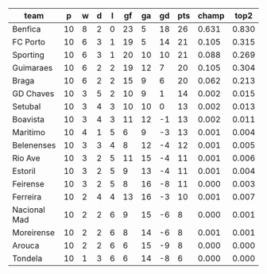 |     team     | p  | w | d | l | gf | ga | gd | pts | champ | top2  | top3  | top4  |  5-7  | bot4  | bot3  | bot2  |
|--------------|----|---|---|---|----|----|----|-----|-------|-------|-------|-------|-------|-------|-------|-------|
| Benfica      | 10 | 8 | 2 | 0 | 23 |  5 | 18 |  26 | 0.631 | 0.830 | 0.919 | 0.961 | 0.036 | 0.000 | 0.000 | 0.000|
| FC Porto     | 10 | 6 | 3 | 1 | 19 |  5 | 14 |  21 | 0.105 | 0.315 | 0.521 | 0.683 | 0.236 | 0.002 | 0.001 | 0.000|
| Sporting     | 10 | 6 | 3 | 1 | 20 | 10 | 10 |  21 | 0.088 | 0.269 | 0.460 | 0.639 | 0.265 | 0.003 | 0.001 | 0.000|
| Guimaraes    | 10 | 6 | 2 | 2 | 19 | 12 |  7 |  20 | 0.105 | 0.304 | 0.509 | 0.678 | 0.244 | 0.002 | 0.001 | 0.000|
| Braga        | 10 | 6 | 2 | 2 | 15 |  9 |  6 |  20 | 0.062 | 0.213 | 0.379 | 0.557 | 0.311 | 0.004 | 0.002 | 0.001|
| GD Chaves    | 10 | 3 | 5 | 2 | 10 |  9 |  1 |  14 | 0.002 | 0.015 | 0.042 | 0.089 | 0.270 | 0.109 | 0.070 | 0.036|
| Setubal      | 10 | 3 | 4 | 3 | 10 | 10 |  0 |  13 | 0.002 | 0.013 | 0.037 | 0.076 | 0.246 | 0.137 | 0.086 | 0.045|
| Boavista     | 10 | 3 | 4 | 3 | 11 | 12 | -1 |  13 | 0.002 | 0.011 | 0.029 | 0.068 | 0.224 | 0.155 | 0.103 | 0.060|
| Maritimo     | 10 | 4 | 1 | 5 |  6 |  9 | -3 |  13 | 0.001 | 0.004 | 0.014 | 0.033 | 0.158 | 0.240 | 0.166 | 0.099|
| Belenenses   | 10 | 3 | 3 | 4 |  8 | 12 | -4 |  12 | 0.001 | 0.005 | 0.017 | 0.045 | 0.177 | 0.211 | 0.142 | 0.081|
| Rio Ave      | 10 | 3 | 2 | 5 | 11 | 15 | -4 |  11 | 0.001 | 0.006 | 0.016 | 0.037 | 0.170 | 0.229 | 0.159 | 0.096|
| Estoril      | 10 | 3 | 2 | 5 |  9 | 13 | -4 |  11 | 0.001 | 0.004 | 0.013 | 0.031 | 0.155 | 0.259 | 0.180 | 0.108|
| Feirense     | 10 | 3 | 2 | 5 |  8 | 16 | -8 |  11 | 0.000 | 0.003 | 0.011 | 0.024 | 0.108 | 0.317 | 0.228 | 0.140|
| Ferreira     | 10 | 2 | 4 | 4 | 13 | 16 | -3 |  10 | 0.001 | 0.007 | 0.022 | 0.052 | 0.201 | 0.193 | 0.131 | 0.076|
| Nacional Mad | 10 | 2 | 2 | 6 |  9 | 15 | -6 |   8 | 0.000 | 0.001 | 0.005 | 0.014 | 0.080 | 0.413 | 0.316 | 0.213|
| Moreirense   | 10 | 2 | 2 | 6 |  8 | 14 | -6 |   8 | 0.001 | 0.001 | 0.004 | 0.010 | 0.059 | 0.484 | 0.381 | 0.261|
| Arouca       | 10 | 2 | 2 | 6 |  6 | 15 | -9 |   8 | 0.000 | 0.000 | 0.001 | 0.003 | 0.034 | 0.598 | 0.487 | 0.363|
| Tondela      | 10 | 1 | 3 | 6 |  6 | 14 | -8 |   6 | 0.000 | 0.000 | 0.001 | 0.003 | 0.027 | 0.645 | 0.545 | 0.419|
